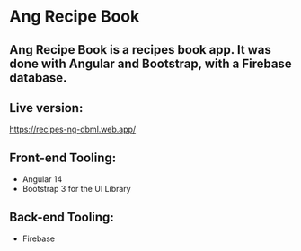 # Ang Recipe Book

## Ang Recipe Book is a recipes book app. It was done with Angular and Bootstrap, with a Firebase database.  

## Live version:

https://recipes-ng-dbml.web.app/

## Front-end Tooling:
- Angular 14
- Bootstrap 3 for the UI Library

## Back-end Tooling:
- Firebase
